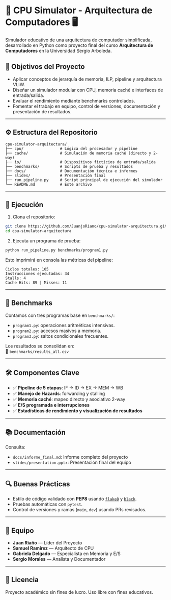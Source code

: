 # 🧠 CPU Simulator - Arquitectura de Computadores 🖥️

Simulador educativo de una arquitectura de computador simplificada, desarrollado en Python como proyecto final del curso **Arquitectura de Computadores** en la Universidad Sergio Arboleda.

## 🎯 Objetivos del Proyecto

- Aplicar conceptos de jerarquía de memoria, ILP, pipeline y arquitectura VLIW.
- Diseñar un simulador modular con CPU, memoria caché e interfaces de entrada/salida.
- Evaluar el rendimiento mediante benchmarks controlados.
- Fomentar el trabajo en equipo, control de versiones, documentación y presentación de resultados.

---

## ⚙️ Estructura del Repositorio

```
cpu-simulator-arquitectura/
├── cpu/                # Lógica del procesador y pipeline
├── cache/              # Simulación de memoria caché (directo y 2-way)
├── io/                 # Dispositivos ficticios de entrada/salida
├── benchmarks/         # Scripts de prueba y resultados
├── docs/               # Documentación técnica e informes
├── slides/             # Presentación final
├── run_pipeline.py     # Script principal de ejecución del simulador
└── README.md           # Este archivo
```

---

## 🚀 Ejecución

1. Clona el repositorio:

```bash
git clone https://github.com/JuanjoRiano/cpu-simulator-arquitectura.git
cd cpu-simulator-arquitectura
```

2. Ejecuta un programa de prueba:

```bash
python run_pipeline.py benchmarks/program1.py
```

Esto imprimirá en consola las métricas del pipeline:

```
Ciclos totales: 105
Instrucciones ejecutadas: 34
Stalls: 4
Cache Hits: 89 | Misses: 11
```

---

## 🧪 Benchmarks

Contamos con tres programas base en `benchmarks/`:

- `program1.py`: operaciones aritméticas intensivas.
- `program2.py`: accesos masivos a memoria.
- `program3.py`: saltos condicionales frecuentes.

Los resultados se consolidan en:  
📄 `benchmarks/results_all.csv`

---

## 🛠️ Componentes Clave

- ✅ **Pipeline de 5 etapas**: IF → ID → EX → MEM → WB
- ✅ **Manejo de Hazards**: forwarding y stalling
- ✅ **Memoria caché**: mapeo directo y asociativo 2-way
- ✅ **E/S programada e interrupciones**
- ✅ **Estadísticas de rendimiento y visualización de resultados**

---

## 📚 Documentación

Consulta:

- `docs/informe_final.md`: Informe completo del proyecto
- `slides/presentation.pptx`: Presentación final del equipo

---

## 🔍 Buenas Prácticas

- Estilo de código validado con **PEP8** usando [`flake8`](https://flake8.pycqa.org/) y [`black`](https://black.readthedocs.io/).
- Pruebas automáticas con `pytest`.
- Control de versiones y ramas (`main`, `dev`) usando PRs revisados.

---

## 👥 Equipo

- **Juan Riaño** — Líder del Proyecto
- **Samuel Ramírez** — Arquitecto de CPU
- **Gabriela Delgado** — Especialista en Memoria y E/S
- **Sergio Morales** — Analista y Documentador

---

## 📄 Licencia

Proyecto académico sin fines de lucro. Uso libre con fines educativos.

